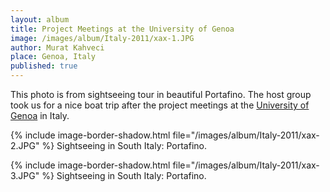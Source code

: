 ```yaml
---
layout: album
title: Project Meetings at the University of Genoa
image: /images/album/Italy-2011/xax-1.JPG
author: Murat Kahveci
place: Genoa, Italy
published: true
---
```

This photo is from sightseeing tour in beautiful Portafino. The host group took us for a nice boat trip after the project meetings at the [University of Genoa](https://unige.it/en) in Italy.

{% include image-border-shadow.html 
   file="/images/album/Italy-2011/xax-2.JPG"
%}
Sightseeing in South Italy: Portafino.

{% include image-border-shadow.html 
   file="/images/album/Italy-2011/xax-3.JPG"
%}
Sightseeing in South Italy: Portafino.